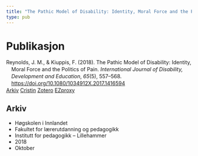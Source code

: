 ```yaml
---
title: "The Pathic Model of Disability: Identity, Moral Force and the Politics of Pain"
type: pub
---
```

<h1>Publikasjon</h1>
<article id="csl-bib-container-PLQLE2W6" class="csl-bib-container">
  <div class="csl-bib-body" style="line-height: 1.35; padding-left: 1em; text-indent:-1em;">
  <div class="csl-entry">Reynolds, J. M., &amp; Kiuppis, F. (2018). The Pathic Model of Disability: Identity, Moral Force and the Politics of Pain. <i>International Journal of Disability, Development and Education</i>, <i>65</i>(5), 557&#x2013;568. <a href="https://doi.org/10.1080/1034912X.2017.1416594">https://doi.org/10.1080/1034912X.2017.1416594</a></div>
</div>
  <div class="csl-bib-buttons">
    <a href="#taxonomy-article-PLQLE2W6" class="csl-bib-button">Arkiv</a>
    <a href="https://app.cristin.no/results/show.jsf?id=1620684" alt="Cristin URL" class="csl-bib-button">Cristin</a>
    <a href="http://zotero.org/groups/5022929/items/PLQLE2W6" alt="Zotero URL" class="csl-bib-button">Zotero</a>
    <a href="http://ezproxy.inn.no/login?url=https://doi.org/10.1080/1034912X.2017.1416594" class="csl-bib-button">EZproxy</a>
  </div>
  <div id="csl-bib-meta-container-PLQLE2W6"></div>
</article>
<div id="csl-bib-meta-PLQLE2W6" class="csl-bib-meta">
  <article id="taxonomy-article-PLQLE2W6" class="taxonomy-article">
    <h1>Arkiv</h1>
    <ul>
      <li>Høgskolen i Innlandet</li>
      <li>Fakultet for lærerutdanning og pedagogikk</li>
      <li>Institutt for pedagogikk – Lillehammer</li>
      <li>2018</li>
      <li>Oktober</li>
    </ul>
  </article>
</div>
